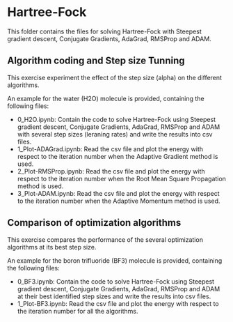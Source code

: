 # Hartree-Fock

This folder contains the files for solving Hartree-Fock with Steepest gradient descent, Conjugate Gradients, AdaGrad, RMSProp and ADAM.


## Algorithm coding and Step size Tunning

This exercise experiment the effect of the step size (alpha) on the different algorithms.

An example for the water (H2O) molecule is provided, containing the following files:
- 0_H2O.ipynb: Contain the code to solve Hartree-Fock using Steepest gradient descent, Conjugate Gradients, AdaGrad, RMSProp and ADAM with several step sizes (leraning rates) and write the results into csv files.
- 1_Plot-ADAGrad.ipynb: Read the csv file and plot the energy with respect to the iteration number when the Adaptive Gradient method is used.
- 2_Plot-RMSProp.ipynb: Read the csv file and plot the energy with respect to the iteration number when the Root Mean Square Propagation method is used.
- 3_Plot-ADAM.ipynb: Read the csv file and plot the energy with respect to the iteration number when the Adaptive Momentum method is used.

## Comparison of optimization algorithms

This exercise compares the performance of the several optimization algorithms at its best step size.

An example for the boron trifluoride (BF3) molecule is provided, containing the following files:
- 0_BF3.ipynb: Contain the code to solve Hartree-Fock using Steepest gradient descent, Conjugate Gradients, AdaGrad, RMSProp and ADAM at their best identified step sizes and write the results into csv files.
- 1_Plot-BF3.ipynb: Read the csv file and plot the energy with respect to the iteration number for all the algorithms.
